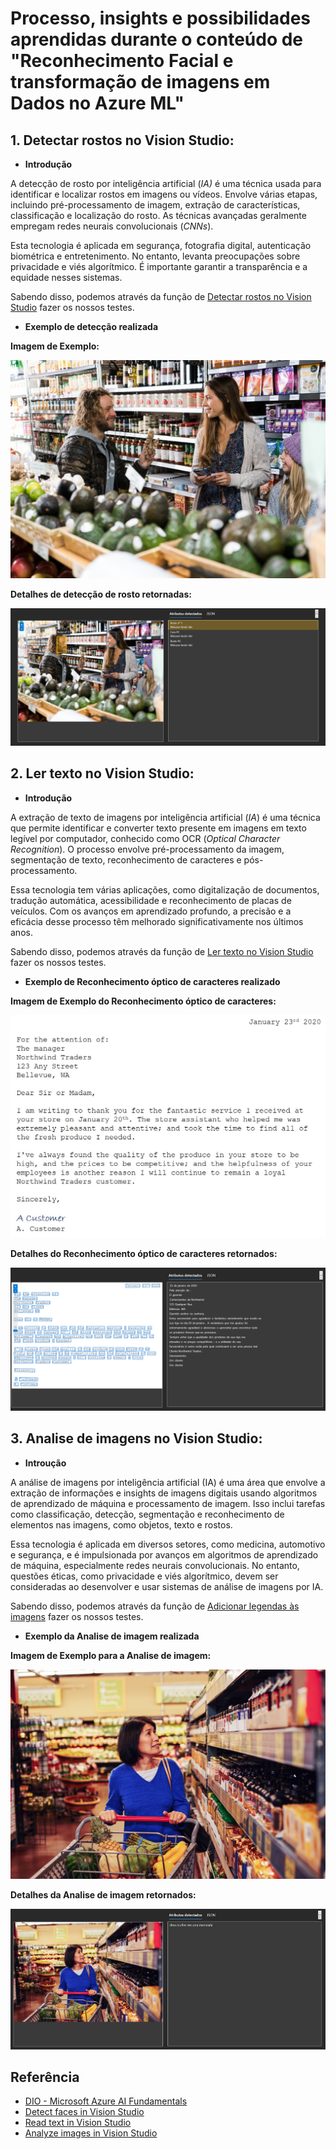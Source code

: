 # Processo, insights e possibilidades aprendidas durante o conteúdo de **"Reconhecimento Facial e transformação de imagens em Dados no Azure ML"**

## **1. Detectar rostos no Vision Studio:**

- **Introdução**

A detecção de rosto por inteligência artificial (*IA)* é uma técnica usada para identificar e localizar rostos em imagens ou vídeos. Envolve várias etapas, incluindo pré-processamento de imagem, extração de características, classificação e localização do rosto. As técnicas avançadas geralmente empregam redes neurais convolucionais (*CNNs*). 

Esta tecnologia é aplicada em segurança, fotografia digital, autenticação biométrica e entretenimento. No entanto, levanta preocupações sobre privacidade e viés algorítmico. É importante garantir a transparência e a equidade nesses sistemas. 

Sabendo disso, podemos através da função de [Detectar rostos no Vision Studio](https://portal.vision.cognitive.azure.com/demo/face-detection) fazer os nossos testes.

- **Exemplo de detecção realizada**

**Imagem de Exemplo:**

![Imagem de Exemplo da prática feita](https://github.com/JPLabussiereF/Trabalhando-com-Visao-Computacional-Lab02/blob/main/Praticas/DetectfacesinVisionStudio/inputs/store-camera-2.jpg?raw=true)

**Detalhes de detecção de rosto retornadas:**

![Detalhes de detecção de rosto retornados através da prática](https://github.com/JPLabussiereF/Trabalhando-com-Visao-Computacional-Lab02/blob/main/Praticas/DetectfacesinVisionStudio/outputs/store-camera-2.1.png?raw=true)


## **2. Ler texto no Vision Studio:**

- **Introdução**

A extração de texto de imagens por inteligência artificial (*IA*) é uma técnica que permite identificar e converter texto presente em imagens em texto legível por computador, conhecido como OCR (*Optical Character Recognition*). O processo envolve pré-processamento da imagem, segmentação de texto, reconhecimento de caracteres e pós-processamento. 

Essa tecnologia tem várias aplicações, como digitalização de documentos, tradução automática, acessibilidade e reconhecimento de placas de veículos. Com os avanços em aprendizado profundo, a precisão e a eficácia desse processo têm melhorado significativamente nos últimos anos.

Sabendo disso, podemos através da função de [Ler texto no Vision Studio](https://portal.vision.cognitive.azure.com/demo/extract-text-from-images) fazer os nossos testes.

- **Exemplo de Reconhecimento óptico de caracteres realizado**

**Imagem de Exemplo do Reconhecimento óptico de caracteres:**

![Imagem de Exemplo da prática feita](https://github.com/JPLabussiereF/Trabalhando-com-Visao-Computacional-Lab02/blob/main/Praticas/ReadtextinVisionStudio/inputs/letter.jpg?raw=true)

**Detalhes do Reconhecimento óptico de caracteres retornados:**

![Detalhes do Reconhecimento óptico de caracteres retornados através da prática](https://github.com/JPLabussiereF/Trabalhando-com-Visao-Computacional-Lab02/blob/main/Praticas/ReadtextinVisionStudio/outputs/letter.png?raw=true)

## **3. Analise de imagens no Vision Studio:**

- **Introução**

A análise de imagens por inteligência artificial (IA) é uma área que envolve a extração de informações e insights de imagens digitais usando algoritmos de aprendizado de máquina e processamento de imagem. Isso inclui tarefas como classificação, detecção, segmentação e reconhecimento de elementos nas imagens, como objetos, texto e rostos. 

Essa tecnologia é aplicada em diversos setores, como medicina, automotivo e segurança, e é impulsionada por avanços em algoritmos de aprendizado de máquina, especialmente redes neurais convolucionais. No entanto, questões éticas, como privacidade e viés algorítmico, devem ser consideradas ao desenvolver e usar sistemas de análise de imagens por IA.

Sabendo disso, podemos através da função de [Adicionar legendas às imagens](https://portal.vision.cognitive.azure.com/demo/image-captioning) fazer os nossos testes.

- **Exemplo da Analise de imagem realizada**

**Imagem de Exemplo para a Analise de imagem:**

![Imagem de Exemplo da prática feita](https://github.com/JPLabussiereF/Trabalhando-com-Visao-Computacional-Lab02/blob/main/Praticas/AnalyzeimagesinVisionStudio/inputs/store-camera-3.jpg?raw=true)

**Detalhes da Analise de imagem retornados:**

![Detalhes da Analise imagem retornadas através da prática](https://github.com/JPLabussiereF/Trabalhando-com-Visao-Computacional-Lab02/blob/main/Praticas/AnalyzeimagesinVisionStudio/outputs/store-camera-3.1.png?raw=true)

## Referência

 - [DIO - Microsoft Azure AI Fundamentals](https://web.dio.me/track/a088cda7-a37f-451a-b392-46fa7e6ddc55)
 - [Detect faces in Vision Studio](https://microsoftlearning.github.io/mslearn-ai-fundamentals/Instructions/Labs/04-face.html)
 - [Read text in Vision Studio](https://microsoftlearning.github.io/mslearn-ai-fundamentals/Instructions/Labs/05-ocr.html)
  - [Analyze images in Vision Studio](https://microsoftlearning.github.io/mslearn-ai-fundamentals/Instructions/Labs/03-image-analysis.html)

